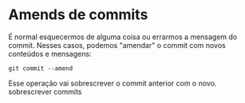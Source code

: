 # Amends de commits

É normal esquecermos de alguma coisa ou errarmos a mensagem do commit. Nesses casos, podemos "amendar" o commit com novos conteúdos e mensagens:

`git commit --amend`

Esse operação vai sobrescrever o commit anterior com o novo.
sobrescrever commits